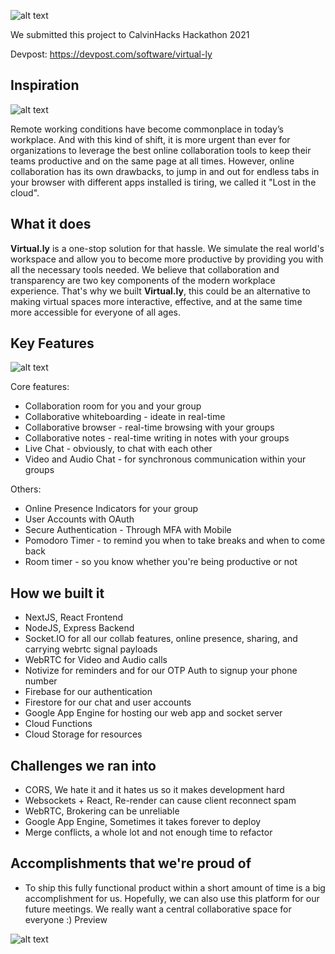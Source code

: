 ![alt text](https://i.imgur.com/SJuEkoz.gif)

We submitted this project to CalvinHacks Hackathon 2021

Devpost: https://devpost.com/software/virtual-ly


## Inspiration

![alt text](https://i.imgur.com/7cKdUAI.jpg)

Remote working conditions have become commonplace in today’s workplace. And with this kind of shift, it is more urgent than ever for organizations to leverage the best online collaboration tools to keep their teams productive and on the same page at all times. However, online collaboration has its own drawbacks, to jump in and out for endless tabs in your browser with different apps installed is tiring, we called it "Lost in the cloud".

## What it does

**Virtual.ly** is a one-stop solution for that hassle. We simulate the real world's workspace and allow you to become more productive by providing you with all the necessary tools needed. We believe that collaboration and transparency are two key components of the modern workplace experience. That's why we built **Virtual.ly**, this could be an alternative to making virtual spaces more interactive, effective, and at the same time more accessible for everyone of all ages.

## Key Features
![alt text](https://i.imgur.com/ekfsQ8g.jpg)

Core features:
- Collaboration room for you and your group
- Collaborative whiteboarding - ideate in real-time
- Collaborative browser - real-time browsing with your groups
- Collaborative notes - real-time writing in notes with your groups
- Live Chat - obviously, to chat with each other
- Video and Audio Chat - for synchronous communication within your groups

Others:
- Online Presence Indicators for your group
- User Accounts with OAuth
- Secure Authentication - Through MFA with Mobile
- Pomodoro Timer - to remind you when to take breaks and when to come back
- Room timer - so you know whether you're being productive or not

## How we built it
- NextJS, React Frontend
- NodeJS, Express Backend
- Socket.IO for all our collab features, online presence, sharing, and carrying webrtc signal payloads
- WebRTC for Video and Audio calls
- Notivize for reminders and for our OTP Auth to signup your phone number
- Firebase for our authentication
- Firestore for our chat and user accounts
- Google App Engine for hosting our web app and socket server
- Cloud Functions
- Cloud Storage for resources

## Challenges we ran into
- CORS, We hate it and it hates us so it makes development hard
- Websockets + React, Re-render can cause client reconnect spam
- WebRTC, Brokering can be unreliable
- Google App Engine, Sometimes it takes forever to deploy
- Merge conflicts, a whole lot and not enough time to refactor

## Accomplishments that we're proud of
- To ship this fully functional product within a short amount of time is a big accomplishment for us. Hopefully, we can also use this platform for our future meetings. We really want a central collaborative space for everyone :)
Preview

![alt text](https://i.imgur.com/ohsXZLV.jpg)
